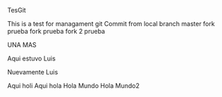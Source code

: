 TesGit

This is a test for managament git
Commit from local branch master
fork
prueba fork
prueba fork 2
prueba

UNA MAS

Aqui estuvo Luis

Nuevamente Luis




Aqui holi
Aqui hola
Hola Mundo
Hola Mundo2
